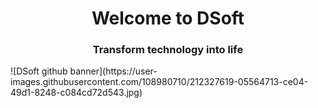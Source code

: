 <center><h1>Welcome to DSoft</h1></center>
<center><h3>Transform technology into life</h3></center>
![DSoft github banner](https://user-images.githubusercontent.com/108980710/212327619-05564713-ce04-49d1-8248-c084cd72d543.jpg)
